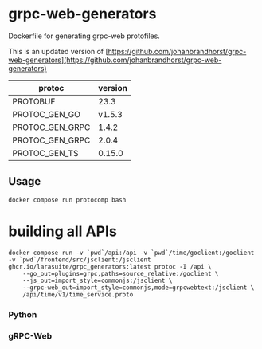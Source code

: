 # grpc-web-generators

Dockerfile for generating grpc-web protofiles.

This is an updated version of [https://github.com/johanbrandhorst/grpc-web-generators](https://github.com/johanbrandhorst/grpc-web-generators)


| protoc         | version |
| ---------------| -------- |
| PROTOBUF |  23.3 |
| PROTOC_GEN_GO | v1.5.3 |
| PROTOC_GEN_GRPC |  1.4.2 |
| PROTOC_GEN_GRPC | 2.0.4 | 
| PROTOC_GEN_TS |  0.15.0 |


## Usage

    docker compose run protocomp bash

# building all APIs

    docker compose run -v `pwd`/api:/api -v `pwd`/time/goclient:/goclient -v `pwd`/frontend/src/jsclient:/jsclient ghcr.io/larasuite/grpc_generators:latest protoc -I /api \
        --go_out=plugins=grpc,paths=source_relative:/goclient \
        --js_out=import_style=commonjs:/jsclient \
        --grpc-web_out=import_style=commonjs,mode=grpcwebtext:/jsclient \
        /api/time/v1/time_service.proto


### Python

### gRPC-Web

